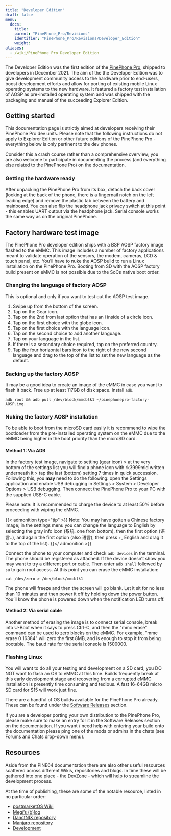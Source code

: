 ```yaml
---
title: "Developer Edition"
draft: false
menu:
  docs:
    title:
    parent: "PinePhone_Pro/Revisions"
    identifier: "PinePhone_Pro/Revisions/Developer_Edition"
    weight:
aliases:
  - /wiki/PinePhone_Pro_Developer_Edition
---
```


The Developer Edition was the first edition of the [PinePhone Pro](/documentation/PinePhone_Pro), shipped to developers in December 2021. The aim of the the Developer Edition was to give development community access to the hardware prior to end-users, boost development efforts and allow for porting of existing mobile Linux operating systems to the new hardware. It featured a factory test installation of AOSP as pre-installed operating system and was shipped with the packaging and manual of the succeeding Explorer Edition.

## Getting started

This documentation page is strictly aimed at developers receiving their PinePhone Pro dev units. Please note that the following instructions do not apply to Explorer Edition or other future editions of the PinePhone Pro - everything below is only pertinent to the dev phones.

Consider this a crash course rather than a comprehensive overview; you are also welcome to participate in documenting the process (and everything else related to the PinePhone Pro) on the documentation.

### Getting the hardware ready

After unpacking the PinePhone Pro from its box, detach the back cover (looking at the back of the phone, there is a fingernail notch on the left leading edge) and remove the plastic tab between the battery and mainboard. You can also flip the headphone jack privacy switch at this point - this enables UART output via the headphone jack. Serial console works the same way as on the original PinePhone.

## Factory hardware test image

The PinePhone Pro developer edition ships with a BSP AOSP factory image flashed to the eMMC. This image includes a number of factory applications meant to validate operation of the sensors, the modem, cameras, LCD & touch panel, etc. You’ll have to nuke the AOSP build to run a Linux installation on the PinePhone Pro. Booting from SD with the AOSP factory build present on eMMC is not possible due to the SoCs native boot order.

### Changing the language of factory AOSP

This is optional and only if you want to test out the AOSP test image.

1. Swipe up from the bottom of the screen.
2. Tap on the Gear icon.
3. Tap on the 2nd from last option that has an i inside of a circle icon.
4. Tap on the first choice with the globe icon.
5. Tap on the first choice with the language icon.
6. Tap on the second choice to add another language.
7. Tap on your language in the list.
8. If there is a secondary choice required, tap on the preferred country.
9. Tap the four horizontal bars icon to the right of the new second language and drag to the top of the list to set the new language as the default.

### Backing up the factory AOSP

It may be a good idea to create an image of the eMMC in case you want to flash it back. Free up at least 117GB of disk space. Install `adb`.

`adb root && adb pull /dev/block/mmcblk1 ~/pinephonepro-factory-AOSP.img`

### Nuking the factory AOSP installation

To be able to boot from the microSD card easily it is recommend to wipe the bootloader from the pre-installed operating system on the eMMC due to the eMMC being higher in the boot priority than the microSD card.

#### Method 1: Via ADB

In the factory test image, navigate to setting (gear icon) > at the very bottom of the settings list you will find a phone icon with rk3999mid written underneath it > tap the last (bottom) setting 7 times in quick succession. Following this, you **may** need to do the following: open the Settings application and enable USB debugging in Settings > System > Developer Options > USB debugging. Then connect the PinePhone Pro to your PC with the supplied USB-C cable.

Please note: It is recommended to charge the device to at least 50% before proceeding with wiping the eMMC.

{{< admonition type="tip" >}}
Note: You may have gotten a Chinese factory image; in the settings menu you can change the language to English by selecting the gray info icon (系统, one from bottom), then the first option (语言..), and again the first option (also 语言), then press +, English and drag it to the top of the list).
{{</ admonition >}}

Connect the phone to your computer and check `adb devices` in the terminal. The phone should be registered as attached. If the device doesn’t show you may want to try a different port or cable. Then enter `adb shell` followed by `su` to gain root access. At this point you can erase the eMMC installation:

`cat /dev/zero > /dev/block/mmcblk1`

The phone will freeze and then the screen will go blank. Let it sit for no less than 10 minutes and then power it off by holding down the power button. You’ll know the phone is powered down when the notification LED turns off.

#### Method 2: Via serial cable

Another method of erasing the image is to connect serial console, break into U-Boot when it says to press Ctrl-C, and then the "mmc erase" command can be used to zero blocks on the eMMC. For example, "mmc erase 0 16384" will zero the first 8MB, and is enough to stop it from being bootable. The baud rate for the serial console is 1500000.

### Flashing Linux

You will want to do all your testing and development on a SD card; you DO NOT want to flash an OS to eMMC at this time. Builds frequently break at this early development stage and recovering from a corrupted eMMC installation is presently time consuming and tedious. A fast 16-64GB micro SD card for $15 will work just fine.

There are a handful of OS builds available for the PinePhone Pro already. These can be found under the [Software Releases](/documentation/PinePhone_Pro/Software/Releases) section.

If you are a developer porting your own distribution to the PinePhone Pro, please make sure to make an entry for it in the Software Releases section on the documentation. If you want / need help with entering your build onto the documentation please ping one of the mods or admins in the chats (see Forums and Chats drop-down menu).

## Resources

Aside from the PINE64 documentation there are also other useful resources scattered across different Wikis, repositories and blogs. In time these will be gathered into one place - the [DevZone](https://gitlab.com/mobian1/devices/eg25-manager/-/merge_requests/41#note_744117720) - which will help to streamline the development process.

At the time of publishing, these are some of the notable resource, listed in no particular order:

* [postmarketOS Wiki](https://wiki.postmarketos.org/wiki/PINE64_PinePhone_Pro_(pine64-pinephonepro))
* [Megi’s (b)log](https://xnux.eu/log/)
* [DanctNIX repository](https://github.com/dreemurrs-embedded/Pine64-Arch/)
* [Manjaro repository](https://github.com/manjaro-pinephone)
* [Development](/documentation/PinePhone_Pro/Various/Development)
